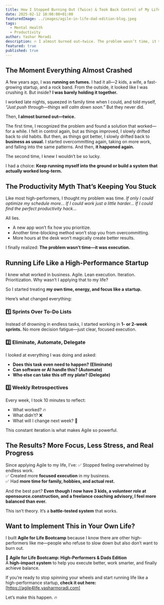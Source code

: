 ```yaml
---
title: How I Stopped Burning Out (Twice) & Took Back Control of My Life
date: 2025-02-12 18:08:00+01:00
featuredImage: ../images/agile-in-life-dad-edition-blog.jpeg
tags:
  - Mental Health
  - Productivity
author: Yashar Moradi
description: 🔥 I almost burned out—twice. The problem wasn’t time, it was execution. By applying Agile principles, I took back control. Now, with 3 kids, a startup, and a volunteer role, I feel more balanced than ever. 🚀 Learn how.
featured: true
published: true
---
```

## The Moment Everything Almost Crashed

A few years ago, I was **running on fumes.** I had it all—2 kids, a wife, a fast-growing startup, and a rock band. From the outside, it looked like I was crushing it. But inside? **I was barely holding it together.**

I worked late nights, squeezed in family time when I could, and told myself, *“Just push through—things will calm down soon.”* But they never did.

Then, **I almost burned out—twice.**

The first time, I recognized the problem and found a solution that worked—for a while. I felt in control again, but as things improved, I slowly drifted back to old habits. But then, as things got better, I slowly drifted back to **business as usual.** I started overcommitting again, taking on more work, and falling into the same patterns. And then, **it happened again.**

The second time, I knew I wouldn’t be so lucky.

I had a choice: **Keep running myself into the ground or build a system that actually worked long-term.**

## The Productivity Myth That’s Keeping You Stuck

Like most high-performers, I thought my problem was time. *If only I could optimize my schedule more…* *If I could work just a little harder…* *If I could find the perfect productivity hack…*

All lies.

- A new app won’t fix how you prioritize.
- Another time-blocking method won’t stop you from overcommitting.
- More hours at the desk won’t magically create better results.

I finally realized: **The problem wasn’t time—it was execution.**

## Running Life Like a High-Performance Startup

I knew what worked in business. Agile. Lean execution. Iteration. Prioritization. Why wasn’t I applying that to my life?

So I started treating **my own time, energy, and focus like a startup.**

Here’s what changed everything:

### **1️⃣ Sprints Over To-Do Lists**
Instead of drowning in endless tasks, I started working in **1- or 2-week sprints.** No more decision fatigue—just clear, focused execution.

### **2️⃣ Eliminate, Automate, Delegate**
I looked at everything I was doing and asked:
- **Does this task even need to happen? (Eliminate)**
- **Can software or AI handle this? (Automate)**
- **Who else can take this off my plate? (Delegate)**

### **3️⃣ Weekly Retrospectives**
Every week, I took 10 minutes to reflect:
- What worked? 🔥
- What didn’t? ❌
- What will I change next week? 🔄

This constant iteration is what makes Agile so powerful.

## The Results? More Focus, Less Stress, and Real Progress

Since applying Agile to my life, I’ve:
✅ Stopped feeling overwhelmed by endless work.  
✅ Created more **focused execution** in my business.  
✅ Had **more time for family, hobbies, and actual rest.**

And the best part? **Even though I now have 3 kids, a volunteer role at opensource.construction, and a freelance coaching advisory, I feel more balanced than ever.**

This isn’t theory. It’s a **battle-tested system** that works.

## Want to Implement This in Your Own Life?

I built **Agile for Life Bootcamp** because I know there are other high-performers like me—people who refuse to slow down but also don’t want to burn out.

🚀 **Agile for Life Bootcamp: High-Performers & Dads Edition**  
A **high-impact system** to help you execute better, work smarter, and finally achieve balance.

If you’re ready to stop spinning your wheels and start running life like a high-performance startup, **check it out here:** [https://agile4life.yasharmoradi.com]

Let’s make this happen. 🔥

